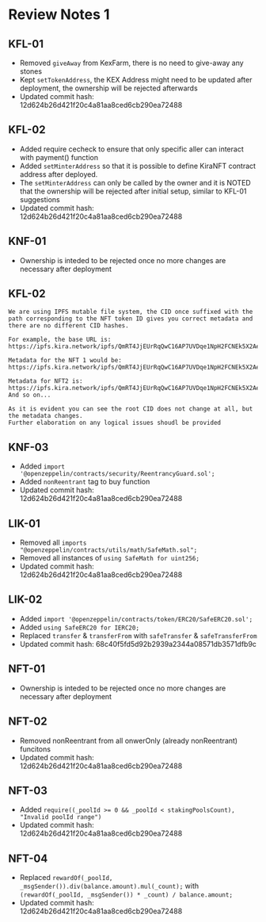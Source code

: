 

# Review Notes 1

## KFL-01
* Removed `giveAway` from KexFarm, there is no need to give-away any stones
* Kept `setTokenAddress`, the KEX Address might need to be updated after deployment, the ownership will be rejected afterwards
* Updated commit hash: 12d624b26d421f20c4a81aa8ced6cb290ea72488

## KFL-02
* Added require cecheck to ensure that only specific aller can interact with payment() function
* Added `setMinterAddress` so that it is possible to define KiraNFT contract address after deployed.
* The `setMinterAddress` can only be called by the owner and it is NOTED that the ownership will be rejected after initial setup, similar to KFL-01 suggestions
* Updated commit hash: 12d624b26d421f20c4a81aa8ced6cb290ea72488

## KNF-01
* Ownership is inteded to be rejected once no more changes are necessary after deployment

## KFL-02
```
We are using IPFS mutable file system, the CID once suffixed with the path corresponding to the NFT token ID gives you correct metadata and there are no different CID hashes.

For example, the base URL is: https://ipfs.kira.network/ipfs/QmRT4JjEUrRqQwC16AP7UVDqe1NpH2FCNEk5X2AezzHj5M

Metadata for the NFT 1 would be: https://ipfs.kira.network/ipfs/QmRT4JjEUrRqQwC16AP7UVDqe1NpH2FCNEk5X2AezzHj5M/1

Metadata for NFT2 is: https://ipfs.kira.network/ipfs/QmRT4JjEUrRqQwC16AP7UVDqe1NpH2FCNEk5X2AezzHj5M/2
And so on...

As it is evident you can see the root CID does not change at all, but the metadata changes.
Further elaboration on any logical issues shoudl be provided
```

## KNF-03
* Added `import '@openzeppelin/contracts/security/ReentrancyGuard.sol';`
* Added `nonReentrant` tag to buy function
* Updated commit hash: 12d624b26d421f20c4a81aa8ced6cb290ea72488

## LIK-01
* Removed all `imports "@openzeppelin/contracts/utils/math/SafeMath.sol";`
* Removed all instances of `using SafeMath for uint256;`
* Updated commit hash: 12d624b26d421f20c4a81aa8ced6cb290ea72488

## LIK-02
* Added `import '@openzeppelin/contracts/token/ERC20/SafeERC20.sol';`
* Added `using SafeERC20 for IERC20;`
* Replaced `transfer` & `transferFrom` with `safeTransfer` & `safeTransferFrom`
* Updated commit hash: 68c40f5fd5d92b2939a2344a08571db3571dfb9c 

## NFT-01
* Ownership is inteded to be rejected once no more changes are necessary after deployment

## NFT-02
* Removed nonReentrant from all onwerOnly (already nonReentrant) funcitons
* Updated commit hash: 12d624b26d421f20c4a81aa8ced6cb290ea72488

## NFT-03
* Added `require((_poolId >= 0 && _poolId < stakingPoolsCount), "Invalid poolId range")`
* Updated commit hash: 12d624b26d421f20c4a81aa8ced6cb290ea72488

## NFT-04
* Replaced `rewardOf(_poolId, _msgSender()).div(balance.amount).mul(_count);` with `(rewardOf(_poolId, _msgSender()) * _count) / balance.amount;`
* Updated commit hash: 12d624b26d421f20c4a81aa8ced6cb290ea72488